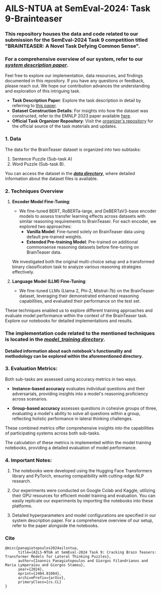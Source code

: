 # AILS-NTUA at SemEval-2024: Task 9-Brainteaser
<!-- Our SemEval-2024 Task 9 competition code repository. -->

### This repository houses the data and code related to our submission for the SemEval-2024 Task 9 competition titled "BRAINTEASER: A Novel Task Defying Common Sense". 
### For a comprehensive overview of our system, refer to our ***[system description paper](https://arxiv.org/abs/2404.01084)***.

Feel free to explore our implementation, data resources, and findings documented in this repository. If you have any questions or feedback, please reach out. We hope our contribution advances the understanding and exploration of this intriguing task.


- **Task Description Paper**: Explore the task description in detail by referring to [this paper](https://aclanthology.org/2024.semeval2024-1.271).
- **Dataset Construction Details**: For insights into how the dataset was constructed, refer to the EMNLP 2023 paper available [here](https://arxiv.org/abs/2310.05057).
- **Official Task Organizer Repository**: Visit the [organizer's repository](https://github.com/1171-jpg/BrainTeaser) for the official source of the task materials and updates.



### 1. **Data**
The data for the BrainTeaser dataset is organized into two subtasks: 
1. Sentence Puzzle (Sub-task A)
2. Word Puzzle (Sub-task B). 

You can access the dataset in the ***[data directory](./data/)***, where detailed information about the dataset files is available.


### 2. Techniques Overview

1. **Encoder Model Fine-Tuning**:
   - We fine-tuned BERT, RoBERTa-large, and DeBERTaV3-base encoder models to assess transfer learning effects across datasets with similar reasoning requirements to BrainTeaser. For each encoder, we explored two approaches:
     - **Vanilla Model**: Fine-tuned solely on BrainTeaser data using default pre-trained weights.
     - **Extended Pre-training Model**: Pre-trained on additional commonsense reasoning datasets before fine-tuning on BrainTeaser data.
   
   We investigated both the original multi-choice setup and a transformed binary classification task to analyze various reasoning strategies effectively.

2. **Language Model (LLM) Fine-Tuning**:
   - We fine-tuned LLMs (Llama 2, Phi-2, Mistral-7b) on the BrainTeaser dataset, leveraging their demonstrated enhanced reasoning capabilities, and evaluated their performance on the test set.

These techniques enabled us to explore different training approaches and evaluate model performance within the context of the BrainTeaser task. Explore our notebooks for detailed implementations and results. 


### The implementation code related to the mentioned techniques is located in the ***[model_training directory](./model_training/)***. 
#### Detailed information about each notebook's functionality and methodology can be explored within the aforementioned directory.

### 3. **Evaluation Metrics:**

Both sub-tasks are assessed using accuracy metrics in two ways. 

- **Instance-based accuracy** evaluates individual questions and their adversarials, providing insights into a model's reasoning proficiency across scenarios.

- **Group-based accuracy** assesses questions in cohesive groups of three, evaluating a model's ability to solve all questions within a group, reflecting holistic performance in lateral thinking challenges.

These combined metrics offer comprehensive insights into the capabilities of participating systems across both sub-tasks.

The calculation of these metrics is implemented within the model training notebooks, providing a detailed evaluation of model performance.

### 4. **Important Notes:**

1. The notebooks were developed using the Hugging Face Transformers library and PyTorch, ensuring compatibility with cutting-edge NLP research.

2. Our experiments were conducted on Google Colab and Kaggle, utilizing their GPU resources for efficient model training and evaluation. You can easily replicate our experiments by importing the notebooks into these platforms.

3. Detailed hyperparameters and model configurations are specified in our system description paper. For a comprehensive overview of our setup, refer to the paper alongside the notebooks.


### Cite
```
@misc{panagiotopoulos2024ailsntua,
      title={AILS-NTUA at SemEval-2024 Task 9: Cracking Brain Teasers: Transformer Models for Lateral Thinking Puzzles}, 
      author={Ioannis Panagiotopoulos and Giorgos Filandrianos and Maria Lymperaiou and Giorgos Stamou},
      year={2024},
      eprint={2404.01084},
      archivePrefix={arXiv},
      primaryClass={cs.CL}
}
```

